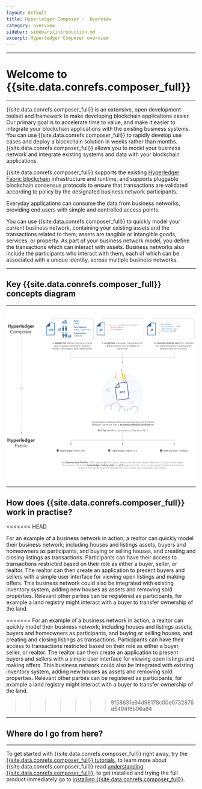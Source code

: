 ```yaml
---
layout: default
title: Hyperledger Composer -  Overview
category: overview
sidebar: sidebars/introduction.md
excerpt: Hyperledger Composer overview
---
```


---

# Welcome to {{site.data.conrefs.composer_full}}

---

{{site.data.conrefs.composer_full}} is an extensive, open development toolset and framework to make developing blockchain applications easier. Our primary goal is to accelerate time to value, and make it easier to integrate your blockchain applications with the existing business systems. You can use {{site.data.conrefs.composer_full}} to rapidly develop use cases and deploy a blockchain solution in weeks rather than months. {{site.data.conrefs.composer_full}} allows you to model your business network and integrate existing systems and data with your blockchain applications.

{{site.data.conrefs.composer_full}} supports the existing [Hyperledger Fabric blockchain](https://hyperledger.org) infrastructure and runtime, and supports pluggable blockchain consensus protocols to ensure that transactions are validated according to policy by the designated business network participants.

Everyday applications can consume the data from business networks, providing end users with simple and controlled access points.

You can use {{site.data.conrefs.composer_full}} to quickly model your current business network, containing your existing assets and the transactions related to them; assets are tangible or intangible goods, services, or property. As part of your business network model, you define the transactions which can interact with assets. Business networks also include the participants who interact with them, each of which can be associated with a unique identity, across multiple business networks.

---

## Key {{site.data.conrefs.composer_full}} concepts diagram

---

![Diagram of {{site.data.conrefs.composer_full}}](../assets/img/Composer-Diagram.svg)

---

## How does {{site.data.conrefs.composer_full}} work in practise?

<<<<<<< HEAD

<!-- diagram of solution/stack -->For an example of a business network in action; a realtor can quickly model their business network; including houses and listings assets, buyers and homeowners as participants, and buying or selling houses, and creating and closing listings as transactions. Participants can have their access to transactions restricted based on their role as either a buyer, seller, or realtor. The realtor can then create an application to present buyers and sellers with a simple user interface for viewing open listings and making offers. This business network could also be integrated with existing inventory system, adding new houses as assets and removing sold properties. Relevant other parties can be registered as participants, for example a land registry might interact with a buyer to transfer ownership of the land.
=======
For an example of a business network in action; a realtor can quickly model their business network; including houses and listings assets, buyers and homeowners as participants, and buying or selling houses, and creating and closing listings as transactions. Participants can have their access to transactions restricted based on their role as either a buyer, seller, or realtor. The realtor can then create an application to present buyers and sellers with a simple user interface for viewing open listings and making offers. This business network could also be integrated with existing inventory system, adding new houses as assets and removing sold properties. Relevant other parties can be registered as participants, for example a land registry might interact with a buyer to transfer ownership of the land.
>>>>>>> 9f58631e84d98178c00e0732876d5494f6b96a64


---

## Where do I go from here?

---

To get started with {{site.data.conrefs.composer_full}} right away, try the [{{site.data.conrefs.composer_full}} tutorials](../tutorials/tutorialindex.html), to learn more about {{site.data.conrefs.composer_full}} read [understanding {{site.data.conrefs.composer_full}}](../introduction/key-concepts.html), to get installed and trying the full product immediately go to [installing {{site.data.conrefs.composer_full}}](../installing/prerequisites.html).
